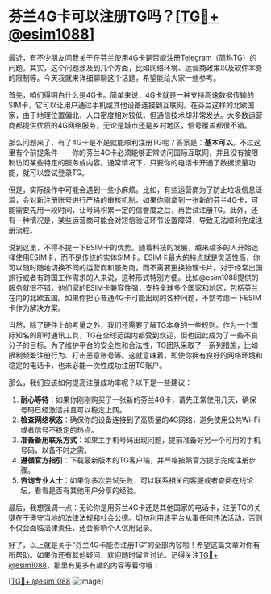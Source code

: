 # 芬兰4G卡可以注册TG吗？[[TG💪+ @esim1088](https://t.me/s/esim1088)]

最近，有不少朋友问我关于在芬兰使用4G卡是否能注册Telegram（简称TG）的问题。其实，这个问题涉及到几个方面，比如网络环境、运营商政策以及软件本身的限制等。今天我就来详细聊聊这个话题，希望能给大家一些参考。

首先，咱们得明白什么是4G卡。简单来说，4G卡就是一种支持高速数据传输的SIM卡，它可以让用户通过手机或其他设备连接到互联网。在芬兰这样的北欧国家，由于地理位置偏北，人口密度相对较低，但通信技术却非常发达。大多数运营商都提供优质的4G网络服务，无论是城市还是乡村地区，信号覆盖都很不错。

那么问题来了，有了4G卡是不是就能顺利注册TG呢？答案是：**基本可以**。不过这里有个前提条件——你的芬兰4G卡必须能够正常访问国际互联网，并且没有被限制访问某些特定的服务或内容。通常情况下，只要你的电话卡开通了数据流量功能，就可以尝试登录TG。

但是，实际操作中可能会遇到一些小麻烦。比如，有些运营商为了防止垃圾信息泛滥，会对新注册账号进行严格的审核机制。如果你刚拿到一张新的芬兰4G卡，可能需要先用一段时间，让号码积累一定的信誉度之后，再尝试注册TG。此外，还有一种情况是，某些运营商可能会对短信验证环节设置障碍，导致无法顺利完成注册流程。

说到这里，不得不提一下ESIM卡的优势。随着科技的发展，越来越多的人开始选择使用ESIM卡，而不是传统的实体SIM卡。ESIM卡最大的特点就是灵活性高，你可以随时随地切换不同的运营商和服务商，而不需要更换物理卡片。对于经常出国旅行或者有跨国工作需求的人来说，这种形式特别方便。比如@esim1088提供的服务就很不错，他们家的ESIM卡兼容性强，支持全球多个国家和地区，包括芬兰在内的北欧五国。如果你担心普通4G卡可能出现的各种问题，不妨考虑一下ESIM卡作为解决方案。

当然，除了硬件上的考量之外，我们还需要了解TG本身的一些规则。作为一个国际知名的即时通讯工具，TG在全球范围内都受到欢迎，但也因此成为了一些不良分子的目标。为了维护平台的安全性和合法性，TG团队采取了一系列措施，比如限制频繁注册行为、打击恶意账号等。这就意味着，即使你拥有良好的网络环境和稳定的电话卡，也未必能一次性成功注册TG账户。

那么，我们应该如何提高注册成功率呢？以下是一些建议：

1. **耐心等待**：如果你刚刚购买了一张新的芬兰4G卡，请先正常使用几天，确保号码已经激活并且可以稳定上网。
2. **检查网络状态**：确保你的设备连接到了高质量的4G网络，避免使用公共Wi-Fi或者信号不稳定的热点。
3. **准备备用联系方式**：如果主手机号码出现问题，提前准备好另一个可用的手机号码，以备不时之需。
4. **遵循官方指引**：下载最新版本的TG客户端，并严格按照官方提示完成注册步骤。
5. **咨询专业人士**：如果你多次尝试失败，可以联系相关的客服或者查阅在线论坛，看看是否有其他用户分享的经验。

最后，我想强调一点：无论你是用芬兰4G卡还是其他国家的电话卡，注册TG的关键在于遵守当地的法律法规和社会公德。切勿利用该平台从事任何违法活动，否则不仅会面临法律责任，还会影响个人信用记录。

好了，以上就是关于“芬兰4G卡能否注册TG”的全部内容啦！希望这篇文章对你有所帮助。如果你还有其他疑问，欢迎随时留言讨论。记得关注[TG💪+ @esim1088](https://t.me/s/esim1088)，那里有更多有趣的内容等着你哦！

[[TG💪+ @esim1088](https://t.me/s/esim1088) ![Image](https://i.postimg.cc/4NQfJmqS/Snipaste-2025-05-13-00-14-12.png)]